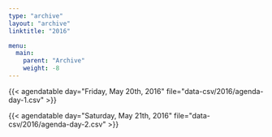 ```yaml
---
type: "archive"
layout: "archive"
linktitle: "2016"

menu:
  main:
    parent: "Archive"
    weight: -8
---
```


<!-- {{< archive id="https://eddelbuettel.github.io/rf2/RinFinance2016/agenda" >}} -->
{{< agendatable day="Friday, May 20th, 2016" file="data-csv/2016/agenda-day-1.csv" >}}

{{< agendatable day="Saturday, May 21th, 2016" file="data-csv/2016/agenda-day-2.csv" >}}
